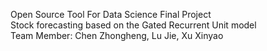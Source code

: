 Open Source Tool For Data Science Final Project  
Stock forecasting based on the Gated Recurrent Unit model  
Team Member: Chen Zhongheng, Lu Jie, Xu Xinyao

